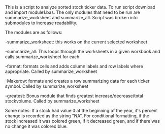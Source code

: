 This is a script to analyze sorted stock ticker data. To run script download and import module1.bas.
The only modules that need to be run are summarize_worksheet and summarize_all.
Script was broken into submodules to increase readability.

The modules are as follows:

  -summarize_worksheet: this works on the current selected worksheet
  
  -summarize_all: This loops through the worksheets in a given workbook and calls summarize_worksheet for each
  
  -format: formats cells and adds column labels and row labels where appropriate. Called by summarize_worksheet
  
  -Makerow: formats and creates a row summarizing data for each ticker symbol. Called by summarize_worksheet
  
  -greatest: Bonus module that finds greatest increase/decrease/total stockvolume. Called by summarize_worksheet

Some notes: If a stock had value 0 at the beginning of the year, it's percent change is recorded as the string "NA".
For conditional formatting, if the stock increased it was colored green, if it decreased green, and if there was no change it was colored blue.

